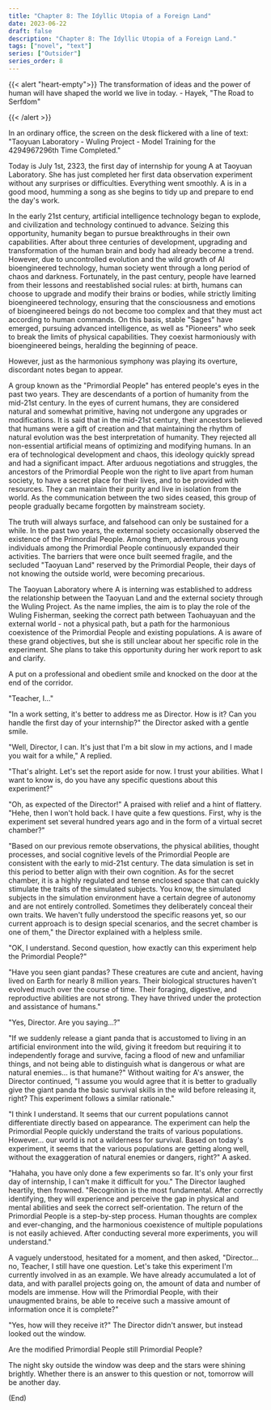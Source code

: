 ```yaml
---
title: "Chapter 8: The Idyllic Utopia of a Foreign Land"
date: 2023-06-22
draft: false
description: "Chapter 8: The Idyllic Utopia of a Foreign Land."
tags: ["novel", "text"]
series: ["Outsider"]
series_order: 8
---
```


{{< alert "heart-empty">}}
The transformation of ideas and the power of human will have shaped the world we live in today. - Hayek, "The Road to Serfdom"

{{< /alert >}}

In an ordinary office, the screen on the desk flickered with a line of text: "Taoyuan Laboratory - Wuling Project - Model Training for the 4294967296th Time Completed."

Today is July 1st, 2323, the first day of internship for young A at Taoyuan Laboratory. She has just completed her first data observation experiment without any surprises or difficulties. Everything went smoothly. A is in a good mood, humming a song as she begins to tidy up and prepare to end the day's work.

In the early 21st century, artificial intelligence technology began to explode, and civilization and technology continued to advance. Seizing this opportunity, humanity began to pursue breakthroughs in their own capabilities. After about three centuries of development, upgrading and transformation of the human brain and body had already become a trend. However, due to uncontrolled evolution and the wild growth of AI bioengineered technology, human society went through a long period of chaos and darkness. Fortunately, in the past century, people have learned from their lessons and reestablished social rules: at birth, humans can choose to upgrade and modify their brains or bodies, while strictly limiting bioengineered technology, ensuring that the consciousness and emotions of bioengineered beings do not become too complex and that they must act according to human commands. On this basis, stable "Sages" have emerged, pursuing advanced intelligence, as well as "Pioneers" who seek to break the limits of physical capabilities. They coexist harmoniously with bioengineered beings, heralding the beginning of peace.

However, just as the harmonious symphony was playing its overture, discordant notes began to appear.

A group known as the "Primordial People" has entered people's eyes in the past two years. They are descendants of a portion of humanity from the mid-21st century. In the eyes of current humans, they are considered natural and somewhat primitive, having not undergone any upgrades or modifications. It is said that in the mid-21st century, their ancestors believed that humans were a gift of creation and that maintaining the rhythm of natural evolution was the best interpretation of humanity. They rejected all non-essential artificial means of optimizing and modifying humans. In an era of technological development and chaos, this ideology quickly spread and had a significant impact. After arduous negotiations and struggles, the ancestors of the Primordial People won the right to live apart from human society, to have a secret place for their lives, and to be provided with resources. They can maintain their purity and live in isolation from the world. As the communication between the two sides ceased, this group of people gradually became forgotten by mainstream society.

The truth will always surface, and falsehood can only be sustained for a while. In the past two years, the external society occasionally observed the existence of the Primordial People. Among them, adventurous young individuals among the Primordial People continuously expanded their activities. The barriers that were once built seemed fragile, and the secluded "Taoyuan Land" reserved by the Primordial People, their days of not knowing the outside world, were becoming precarious.

The Taoyuan Laboratory where A is interning was established to address the relationship between the Taoyuan Land and the external society through the Wuling Project. As the name implies, the aim is to play the role of the Wuling Fisherman, seeking the correct path between Taohuayuan and the external world - not a physical path, but a path for the harmonious coexistence of the Primordial People and existing populations. A is aware of these grand objectives, but she is still unclear about her specific role in the experiment. She plans to take this opportunity during her work report to ask and clarify.

A put on a professional and obedient smile and knocked on the door at the end of the corridor.

"Teacher, I..."

"In a work setting, it's better to address me as Director. How is it? Can you handle the first day of your internship?" the Director asked with a gentle smile.

"Well, Director, I can. It's just that I'm a bit slow in my actions, and I made you wait for a while," A replied.

"That's alright. Let's set the report aside for now. I trust your abilities. What I want to know is, do you have any specific questions about this experiment?"

"Oh, as expected of the Director!" A praised with relief and a hint of flattery. "Hehe, then I won't hold back. I have quite a few questions. First, why is the experiment set several hundred years ago and in the form of a virtual secret chamber?"

"Based on our previous remote observations, the physical abilities, thought processes, and social cognitive levels of the Primordial People are consistent with the early to mid-21st century. The data simulation is set in this period to better align with their own cognition. As for the secret chamber, it is a highly regulated and tense enclosed space that can quickly stimulate the traits of the simulated subjects. You know, the simulated subjects in the simulation environment have a certain degree of autonomy and are not entirely controlled. Sometimes they deliberately conceal their own traits. We haven't fully understood the specific reasons yet, so our current approach is to design special scenarios, and the secret chamber is one of them," the Director explained with a helpless smile.

"OK, I understand. Second question, how exactly can this experiment help the Primordial People?"

"Have you seen giant pandas? These creatures are cute and ancient, having lived on Earth for nearly 8 million years. Their biological structures haven't evolved much over the course of time. Their foraging, digestive, and reproductive abilities are not strong. They have thrived under the protection and assistance of humans."

"Yes, Director. Are you saying...?"

"If we suddenly release a giant panda that is accustomed to living in an artificial environment into the wild, giving it freedom but requiring it to independently forage and survive, facing a flood of new and unfamiliar things, and not being able to distinguish what is dangerous or what are natural enemies... is that humane?" Without waiting for A's answer, the Director continued, "I assume you would agree that it is better to gradually give the giant panda the basic survival skills in the wild before releasing it, right? This experiment follows a similar rationale."

"I think I understand. It seems that our current populations cannot differentiate directly based on appearance. The experiment can help the Primordial People quickly understand the traits of various populations. However... our world is not a wilderness for survival. Based on today's experiment, it seems that the various populations are getting along well, without the exaggeration of natural enemies or dangers, right?" A asked.

"Hahaha, you have only done a few experiments so far. It's only your first day of internship, I can't make it difficult for you." The Director laughed heartily, then frowned. "Recognition is the most fundamental. After correctly identifying, they will experience and perceive the gap in physical and mental abilities and seek the correct self-orientation. The return of the Primordial People is a step-by-step process. Human thoughts are complex and ever-changing, and the harmonious coexistence of multiple populations is not easily achieved. After conducting several more experiments, you will understand."

A vaguely understood, hesitated for a moment, and then asked, "Director... no, Teacher, I still have one question. Let's take this experiment I'm currently involved in as an example. We have already accumulated a lot of data, and with parallel projects going on, the amount of data and number of models are immense. How will the Primordial People, with their unaugmented brains, be able to receive such a massive amount of information once it is complete?"

"Yes, how will they receive it?" The Director didn't answer, but instead looked out the window.

Are the modified Primordial People still Primordial People?

The night sky outside the window was deep and the stars were shining brightly. Whether there is an answer to this question or not, tomorrow will be another day.

(End)

